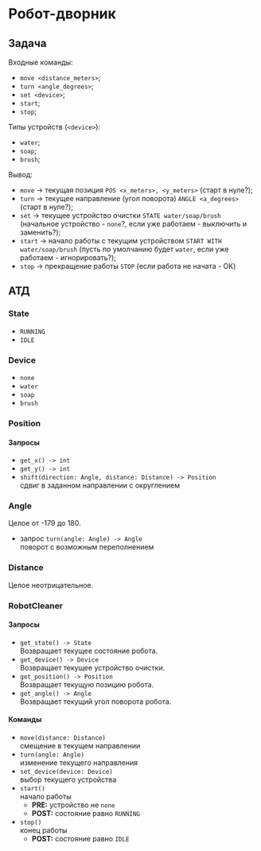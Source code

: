 # Робот-дворник

## Задача
Входные команды:
  - `move <distance_meters>`;
  - `turn <angle_degrees>`;
  - `set <device>`;
  - `start`;
  - `stop`;

Типы устройств (`<device>`):
  - `water`;
  - `soap`;
  - `brush`;

Вывод:
  - `move` -> текущая позиция `POS <x_meters>, <y_meters>`
    (старт в нуле?);
  - `turn` -> текущее направление (угол поворота) `ANGLE <a_degrees>`
    (старт в нуле?);
  - `set` -> текущее устройство очистки `STATE water/soap/brush`
    (начальное устройство - `none`?, если уже работаем - выключить и заменить?);
  - `start` -> начало работы с текущим устройством `START WITH water/soap/brush`
    (пусть по умолчанию будет `water`, если уже работаем - игнорировать?);
  - `stop` -> прекращение работы `STOP`
    (если работа не начата - ОК)


## АТД

### State
  - `RUNNING`
  - `IDLE`


### Device
  - `none`
  - `water`
  - `soap`
  - `brush`


### Position

#### Запросы
  - `get_x() -> int`
  - `get_y() -> int`
  - `shift(direction: Angle, distance: Distance) -> Position` \
    сдвиг в заданном направлении с округлением


### Angle
Целое от -179 до 180.
  - запрос `turn(angle: Angle) -> Angle` \
    поворот с возможным переполнением


### Distance
Целое неотрицательное.


### RobotCleaner

#### Запросы
  - `get_state() -> State` \
    Возвращает текущее состояние робота.
  - `get_device() -> Device` \
    Возвращает текущее устройство очистки.
  - `get_position() -> Position` \
    Возвращает текущую позицию робота.
  - `get_angle() -> Angle` \
    Возвращает текущий угол поворота робота.

#### Команды
  - `move(distance: Distance)` \
    смещение в текущем направлении
  - `turn(angle: Angle)` \
    изменение текущего направления
  - `set_device(device: Device)` \
    выбор текущего устройства
  - `start()` \
    начало работы
    - **PRE:** устройство не `none`
    - **POST:** состояние равно `RUNNING`
  - `stop()` \
    конец работы
    - **POST:** состояние равно `IDLE`
